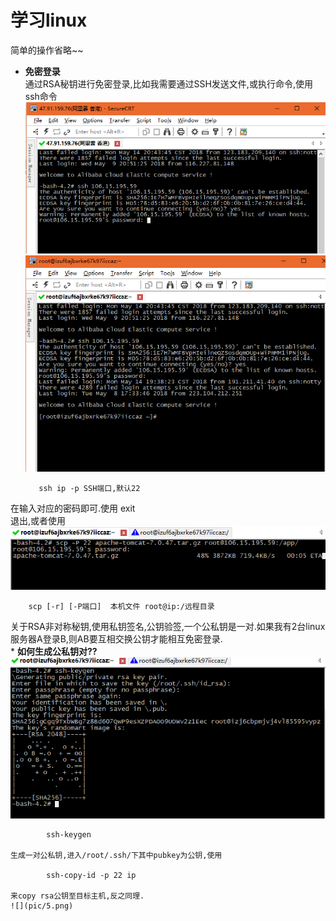 # **学习linux**
简单的操作省略~~

* **免密登录**  
通过RSA秘钥进行免密登录,比如我需要通过SSH发送文件,或执行命令,使用ssh命令
![](pic/1.png)
![](pic/2.png)  

		 ssh ip -p SSH端口,默认22
在输入对应的密码即可.使用
	 	exit  
退出,或者使用  
![](pic/3.png)  

		scp [-r] [-P端口]  本机文件 root@ip:/远程目录  
关于RSA非对称秘钥,使用私钥签名,公钥验签,一个公私钥是一对.如果我有2台linux服务器A登录B,则AB要互相交换公钥才能相互免密登录.  
	* **如何生成公私钥对??**  
	![](pic/4.png)
		 
			ssh-keygen  
	
	生成一对公私钥,进入/root/.ssh/下其中pubkey为公钥,使用
			
			ssh-copy-id -p 22 ip  
	
	来copy rsa公钥至目标主机,反之同理.
	![](pic/5.png)
